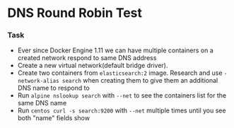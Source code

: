 # DNS Round Robin Test

### Task

-   Ever since Docker Engine 1.11 we can have multiple containers on a created network respond to same DNS address
-   Create a new virtual network(default bridge driver).
-   Create two containers from `elasticsearch:2` image.  Research and use `-network-alias search` when creating them to give them an additional DNS name to respond to
-   Run `alpine nslookup search` with `--net` to see the containers list for the same DNS name
-   Run `centos curl -s search:9200` with `--net` multiple times until you see both "name" fields show